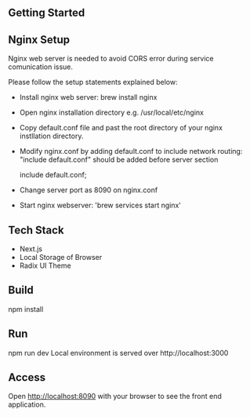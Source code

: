 ## Getting Started

## Nginx Setup 
Nginx web server is needed to avoid CORS error during service comunication issue.  

Please follow the setup statements explained below:
* Install nginx web server: brew install nginx
* Open nginx installation directory e.g. /usr/local/etc/nginx
* Copy default.conf file and past the root directory of your nginx instllation directory.
* Modify nginx.conf by adding default.conf to include network routing: "include default.conf" should be added before server section

 
    include default.conf; 
* Change server port as 8090 on nginx.conf

* Start nginx webserver: 'brew services start nginx'

## Tech Stack 
* Next.js
* Local Storage of Browser
* Radix UI Theme

## Build
npm install

## Run
npm run dev
Local environment is served over http://localhost:3000 

## Access
Open [http://localhost:8090](http://localhost:8090) with your browser to see the front end application.
